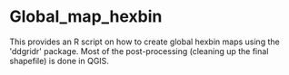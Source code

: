 # Global_map_hexbin
This provides an R script on how to create global hexbin maps using the 'ddgridr' package. Most of the post-processing (cleaning up the final shapefile) is done in QGIS.
